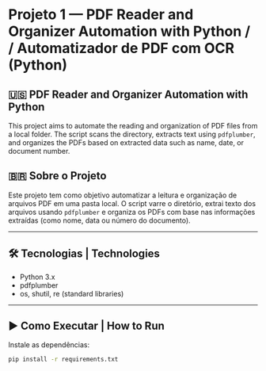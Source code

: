 ﻿# Projeto 1 — PDF Reader and Organizer Automation with Python / / Automatizador de PDF com OCR (Python)

## 🇺🇸 PDF Reader and Organizer Automation with Python
This project aims to automate the reading and organization of PDF files from a local folder. The script scans the directory, extracts text using `pdfplumber`, and organizes the PDFs based on extracted data such as name, date, or document number.


## 🇧🇷 Sobre o Projeto
Este projeto tem como objetivo automatizar a leitura e organização de arquivos PDF em uma pasta local. O script varre o diretório, extrai texto dos arquivos usando `pdfplumber` e organiza os PDFs com base nas informações extraídas (como nome, data ou número do documento).

---

## 🛠️ Tecnologias | Technologies

- Python 3.x
- pdfplumber
- os, shutil, re (standard libraries)

---

## ▶️ Como Executar | How to Run

Instale as dependências:

```bash
pip install -r requirements.txt
